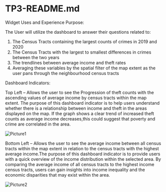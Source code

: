 # TP3-README.md

Widget Uses and Experience Purpose:

The User will utilize the dashboard to answer their questions related to: 
1.	The Census Tracts containing the largest counts of crimes in 2019 and 2020
2.	The Census Tracts with the largest to smallest differences in crimes between the two years
3.	The trendlines between average income and theft rates
4.	Averaging these variables by the spatial filter of the map extent as the user pans through the neighbourhood census tracts

Dashboard Indicators: 

Top Left – Allows the user to see the Progression of theft counts with the ascending values of average income by census tracts within the map extent.
The purpose of this dashboard indicator is to help users understand whether there is a relationship between income and theft in the areas displayed on the map.  If the graph shows a clear trend of increased theft counts as average income decreases,this could suggest that poverty and crime are correlated in the area.

![Picture1](https://user-images.githubusercontent.com/55294090/231171336-cc36bf6b-90be-4f81-99ca-5e268ae98e26.png)

Bottom Left – Allows the user to see the average income between all census tracts within the map extent in relation to the census tracts with the highest average income.The purpose of this dashboard indicator is to provide users with a quick overview of the income distribution within the selected area. By comparing the average income of all census tracts to the highest income census tracts, users can gain insights into income inequality and the economic disparities that may exist within the area.

![Picture2](https://user-images.githubusercontent.com/55294090/231174129-6195803c-8584-45d9-8819-f7898a44d0a6.png)
